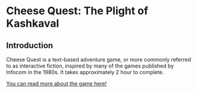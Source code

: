Cheese Quest: The Plight of Kashkaval
====================================

Introduction
------------
Cheese Quest is a text-based adventure game, or more commonly referred to as interactive fiction, inspired by many of the games published by Infocom in the 1980s. It takes approximately 2 hour to complete.

[You can read more about the game here!](https://github.com/EvanQuan/Cheese-Quest-The-Plight-of-Kashkaval/wiki)
